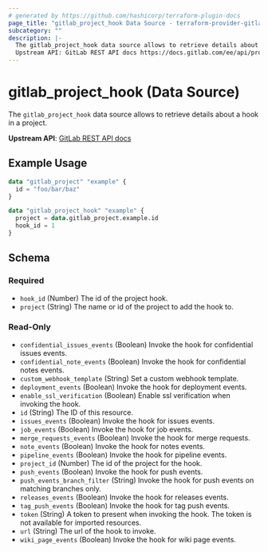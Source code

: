 ```yaml
---
# generated by https://github.com/hashicorp/terraform-plugin-docs
page_title: "gitlab_project_hook Data Source - terraform-provider-gitlab"
subcategory: ""
description: |-
  The gitlab_project_hook data source allows to retrieve details about a hook in a project.
  Upstream API: GitLab REST API docs https://docs.gitlab.com/ee/api/projects.html#get-project-hook
---
```


# gitlab_project_hook (Data Source)

The `gitlab_project_hook` data source allows to retrieve details about a hook in a project.

**Upstream API**: [GitLab REST API docs](https://docs.gitlab.com/ee/api/projects.html#get-project-hook)

## Example Usage

```terraform
data "gitlab_project" "example" {
  id = "foo/bar/baz"
}

data "gitlab_project_hook" "example" {
  project = data.gitlab_project.example.id
  hook_id = 1
}
```

<!-- schema generated by tfplugindocs -->
## Schema

### Required

- `hook_id` (Number) The id of the project hook.
- `project` (String) The name or id of the project to add the hook to.

### Read-Only

- `confidential_issues_events` (Boolean) Invoke the hook for confidential issues events.
- `confidential_note_events` (Boolean) Invoke the hook for confidential notes events.
- `custom_webhook_template` (String) Set a custom webhook template.
- `deployment_events` (Boolean) Invoke the hook for deployment events.
- `enable_ssl_verification` (Boolean) Enable ssl verification when invoking the hook.
- `id` (String) The ID of this resource.
- `issues_events` (Boolean) Invoke the hook for issues events.
- `job_events` (Boolean) Invoke the hook for job events.
- `merge_requests_events` (Boolean) Invoke the hook for merge requests.
- `note_events` (Boolean) Invoke the hook for notes events.
- `pipeline_events` (Boolean) Invoke the hook for pipeline events.
- `project_id` (Number) The id of the project for the hook.
- `push_events` (Boolean) Invoke the hook for push events.
- `push_events_branch_filter` (String) Invoke the hook for push events on matching branches only.
- `releases_events` (Boolean) Invoke the hook for releases events.
- `tag_push_events` (Boolean) Invoke the hook for tag push events.
- `token` (String) A token to present when invoking the hook. The token is not available for imported resources.
- `url` (String) The url of the hook to invoke.
- `wiki_page_events` (Boolean) Invoke the hook for wiki page events.
